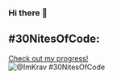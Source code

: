 ### Hi there 👋

## #30NitesOfCode:
  [Check out my progress!](https://www.codedex.io/@ImKrav/30-nites-of-code)  
  ![@ImKrav #30NitesOfCode](https://www.codedex.io/api/petStatus?user=ImKrav)
